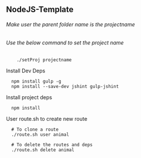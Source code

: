 ## NodeJS-Template

###### Make user the parent folder name is the projectname
###### Use the below command to set the project name

```
	./setProj projectname
```

Install Dev Deps

```
  npm install gulp -g
  npm install --save-dev jshint gulp-jshint
```

Install project deps

```
  npm install
```

User route.sh to create new route

```
  # To clone a route
  ./route.sh user animal

  # To delete the routes and deps
  ./route.sh delete animal
```
